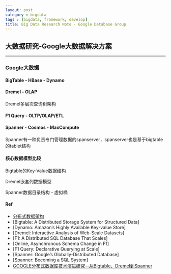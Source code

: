 ```yaml
---
layout: post
category : bigdata
tags : [bigdata, framework, develop]
title: Big Data Research Note - Google Database Group
---
```


## 大数据研究-Google大数据解决方案
---------------------------------------------------

### Google大数据

#### BigTable - HBase - Dynamo


#### Dremel - OLAP

Dremel多层次查询树架构

#### F1 Query - OLTP/OLAP/ETL

#### Spanner - Cosmos - MaxCompute

Spanner有一种负责专门管理数据的spanserver，spanserver也是基于bigtable的tablet结构


#### 核心数据模型比较


Bigtable的Key-Value数据结构

Dremel嵌套列数据模型

Spanner数据目录结构 - 虚拟桶




#### Ref

- [分布式数据架构](2017-01-22-bigdata-research-database-architect.md)
- [Bigtable: A Distributed Storage System for Structured Data]
- [Dynamo: Amazon’s Highly Available Key-value Store]
- [Dremel: Interactive Analysis of Web-Scale Datasets]
- [F1: A Distributed SQL Database That Scales]
- [Online, Asynchronous Schema Change in F1]
- [F1 Query: Declarative Querying at Scale]
- [Spanner: Google’s Globally-Distributed Database]
- [Spanner: Becoming a SQL System]
- [GOOGLE分布式数据库技术演进研究--从Bigtable、Dremel到Spanner](https://blog.csdn.net/x802796/article/details/18802733)


